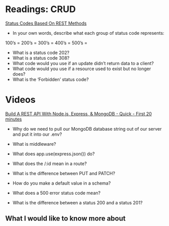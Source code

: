 # Readings: CRUD

[Status Codes Based On REST Methods](https://www.moesif.com/blog/technical/api-design/Which-HTTP-Status-Code-To-Use-For-Every-CRUD-App/)

- In your own words, describe what each group of status code represents:

100’s =
200’s =
300’s =
400’s =
500’s =

- What is a status code 202?
- What is a status code 308?
- What code would you use if an update didn’t return data to a client?
- What code would you use if a resource used to exist but no longer does?
- What is the ‘Forbidden’ status code?


# Videos

[Build A REST API With Node.js, Express, & MongoDB - Quick - First 20 minutes](https://www.youtube.com/channel/UCFbNIlppjAuEX4znoulh0Cw)

- Why do we need to pull our MongoDB database string out of our server and put it into our .env?

- What is middleware?

- What does app.use(express.json()) do?

- What does the /:id mean in a route?

- What is the difference between PUT and PATCH?

- How do you make a default value in a schema?

- What does a 500 error status code mean?

- What is the difference between a status 200 and a status 201?

## What I would like to know more about

